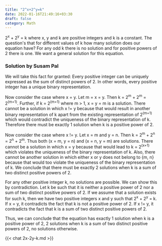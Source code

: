 ```yaml
---
title: "2^x+2^y=k"
date: 2022-01-16T21:49:16+03:30
draft: false
category: Math
---
```


2<sup>x</sup> + 2<sup>y</sup> = k where x, y and k are positive integers and k is a constant. The question's that for different values of k how many solution does our equation have? For any odd k there is no solution and for positive powers of 2 there is one. We want a general solution for this equation.

### Solution by Susam Pal

We will take this fact for granted: Every positive integer can be uniquely expressed as the sum of distinct powers of 2. In other words, every positive integer has a unique binary representation.

Now consider the case where x = y. Let m = x = y. Then k = 2<sup>m</sup> + 2<sup>m</sup> = 2<sup>(m+1)</sup>. Further, if k = 2<sup>(m+1)</sup> where m > 1, x = y = m is a solution. There cannot be a solution in which x != y because that would result in another binary representation of k apart from the existing representation of 2<sup>(m+1)</sup> which would contradict the uniqueness of the binary representation of k. Therefore there must be exactly 1 solution when k is a positive power of 2.

Now consider the case where x != y. Let x = m and y = n. Then k = 2<sup>m</sup> + 2<sup>n</sup> = 2<sup>n</sup> + 2<sup>m</sup>. Thus both (x = m, y = n) and (x = n, y = m) are solutions. There cannot be a solution in which x = y because that would lead to k = 2<sup>(x+1)</sup> which violates the uniqueness of the binary representation of k. Also, there cannot be another solution in which either x or y does not belong to {m, n} because that would too violate the uniqueness of the binary representation of k. We conclude that there must be exactly 2 solutions when k is a sum of two distinct positive powers of 2.

For any other positive integer k, no solutions are possible. We can show this by contradiction. Let k be such that it is neither a positive power of 2 nor a sum of two distinct positive powers of 2. If we assume that a solution exists for such k, then we have two positive integers x and y such that 2<sup>x</sup> + 2<sup>y</sup> = k. If x = y, it contradicts the fact that k is not a positive power of 2. If x != y, it contradicts the fact that k is a sum of two distinct positive powers of 2.

Thus, we can conclude that the equation has exactly 1 solution when k is a positive power of 2, 2 solutions when k is a sum of two distinct positive powers of 2, no solutions otherwise.

{{< chat 2x-2y-k.md >}}
